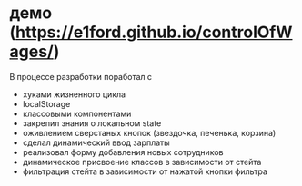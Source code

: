 # демо (https://e1ford.github.io/controlOfWages/)

В процессе разработки поработал с 
- хуками жизненного цикла 
- localStorage 
- классовыми компонентами 
- закрепил знания о локальном state 
- оживлением сверстаных кнопок (звездочка, печенька, корзина)
- сделал динамический ввод зарплаты 
- реализовал форму добавления новых сотрудников 
- динамическое присвоение классов в зависимости от стейта 
- фильтрация стейта в зависимости от нажатой кнопки фильтра


